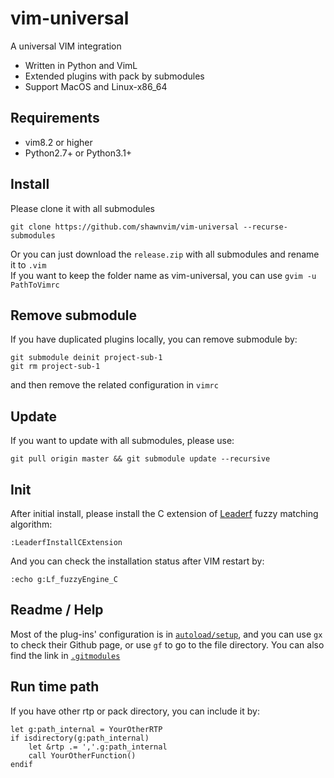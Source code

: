 vim-universal
=======
A universal VIM integration

 - Written in Python and VimL
 - Extended plugins with pack by submodules
 - Support MacOS and Linux-x86_64

Requirements
------------

 - vim8.2 or higher
 - Python2.7+ or Python3.1+

Install
-----
Please clone it with all submodules
```
git clone https://github.com/shawnvim/vim-universal --recurse-submodules
```
Or you can just download the `release.zip` with all submodules and rename it to `.vim`  
If you want to keep the folder name as vim-universal, you can use `gvim -u PathToVimrc`

Remove submodule
-----
If you have duplicated plugins locally, you can remove submodule by:
```
git submodule deinit project-sub-1
git rm project-sub-1
```
and then remove the related configuration in `vimrc`

Update
-----
If you want to update with all submodules, please use:
```
git pull origin master && git submodule update --recursive
```

Init
-----
After initial install, please install the C extension of [Leaderf](https://github.com/Yggdroot/LeaderF#performance) fuzzy matching algorithm:
```vim
:LeaderfInstallCExtension
```
And you can check the installation status after VIM restart by:
```vim
:echo g:Lf_fuzzyEngine_C
```

Readme / Help
-----
Most of the plug-ins' configuration is in [`autoload/setup`](https://github.com/shawnvim/vim-universal/blob/master/autoload/setup.vim), and you can use `gx` to check their Github page, or use `gf` to go to the file directory.
You can also find the link in [`.gitmodules`](https://github.com/shawnvim/vim-universal/blob/master/.gitmodules)


Run time path
-----
If you have other rtp or pack directory, you can include it by:
```vim
let g:path_internal = YourOtherRTP
if isdirectory(g:path_internal)
    let &rtp .= ','.g:path_internal
    call YourOtherFunction()
endif
```
